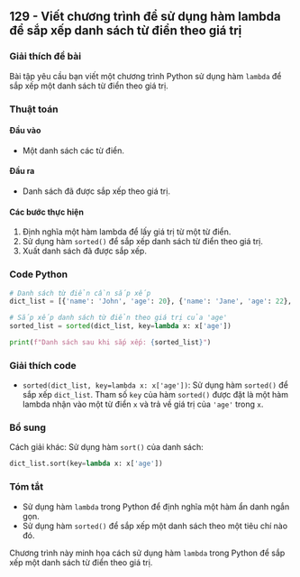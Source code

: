 ## 129 - Viết chương trình để sử dụng hàm lambda để sắp xếp danh sách từ điển theo giá trị

### Giải thích đề bài

Bài tập yêu cầu bạn viết một chương trình Python sử dụng hàm `lambda` để sắp xếp một danh sách từ điển theo giá trị.

### Thuật toán

#### Đầu vào

- Một danh sách các từ điển.

#### Đầu ra

- Danh sách đã được sắp xếp theo giá trị.

#### Các bước thực hiện

1. Định nghĩa một hàm lambda để lấy giá trị từ một từ điển.
2. Sử dụng hàm `sorted()` để sắp xếp danh sách từ điển theo giá trị.
3. Xuất danh sách đã được sắp xếp.

### Code Python

```python
# Danh sách từ điển cần sắp xếp
dict_list = [{'name': 'John', 'age': 20}, {'name': 'Jane', 'age': 22}, {'name': 'Doe', 'age': 19}]

# Sắp xếp danh sách từ điển theo giá trị của 'age'
sorted_list = sorted(dict_list, key=lambda x: x['age'])

print(f"Danh sách sau khi sắp xếp: {sorted_list}")
```

### Giải thích code

- `sorted(dict_list, key=lambda x: x['age'])`: Sử dụng hàm `sorted()` để sắp xếp `dict_list`. Tham số `key` của hàm `sorted()` được đặt là một hàm lambda nhận vào một từ điển `x` và trả về giá trị của `'age'` trong `x`.

### Bổ sung

Cách giải khác: Sử dụng hàm `sort()` của danh sách:

```python
dict_list.sort(key=lambda x: x['age'])
```

### Tóm tắt

- Sử dụng hàm `lambda` trong Python để định nghĩa một hàm ẩn danh ngắn gọn.
- Sử dụng hàm `sorted()` để sắp xếp một danh sách theo một tiêu chí nào đó.

Chương trình này minh họa cách sử dụng hàm `lambda` trong Python để sắp xếp một danh sách từ điển theo giá trị.
